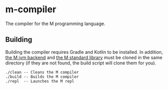 # m-compiler

The compiler for the M programming language.

## Building

Building the compiler requires Gradle and Kotlin to be installed.
In addition, [the M jvm backend](https://github.com/m-language/m-jvm) 
and [the M standard library](https://github.com/m-language/m-stdlib)
must be cloned in the same directory (if they are not found, the
build script will clone them for you).

    ./clean -- Cleans the M compiler
    ./build -- Builds the M compiler
    ./repl  -- Launches the M repl